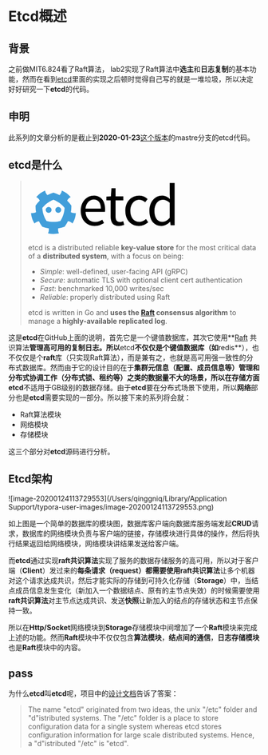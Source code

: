 # Etcd概述

## 背景

之前做MIT6.824看了Raft算法， lab2实现了Raft算法中**选主**和**日志复制**的基本功能，然而在看到[etcd](https://github.com/etcd-io/etcd)里面的实现之后顿时觉得自己写的就是一堆垃圾，所以决定好好研究一下**etcd**的代码。

## 申明

此系列的文章分析的是截止到**2020-01-23**[这个版本](https://github.com/etcd-io/etcd/tree/c3497c84ed7860fe3accbcd648d7bebfe49de02b)的mastre分支的etcd代码。

## etcd是什么

> ![](data:image/svg+xml;base64,PD94bWwgdmVyc2lvbj0iMS4wIiBlbmNvZGluZz0idXRmLTgiPz4NCjwhLS0gR2VuZXJhdG9yOiBB%0D%0AZG9iZSBJbGx1c3RyYXRvciAxNy4wLjAsIFNWRyBFeHBvcnQgUGx1Zy1JbiAuIFNWRyBWZXJzaW9u%0D%0AOiA2LjAwIEJ1aWxkIDApICAtLT4NCjwhRE9DVFlQRSBzdmcgUFVCTElDICItLy9XM0MvL0RURCBT%0D%0AVkcgMS4xLy9FTiIgImh0dHA6Ly93d3cudzMub3JnL0dyYXBoaWNzL1NWRy8xLjEvRFREL3N2ZzEx%0D%0ALmR0ZCI+DQo8c3ZnIHZlcnNpb249IjEuMSIgaWQ9IkxheWVyXzEiIHhtbG5zPSJodHRwOi8vd3d3%0D%0ALnczLm9yZy8yMDAwL3N2ZyIgeG1sbnM6eGxpbms9Imh0dHA6Ly93d3cudzMub3JnLzE5OTkveGxp%0D%0AbmsiIHg9IjBweCIgeT0iMHB4Ig0KCSB3aWR0aD0iMjk4cHgiIGhlaWdodD0iMTExcHgiIHZpZXdC%0D%0Ab3g9IjE1Ni41IDM0MC41IDI5OCAxMTEiIGVuYWJsZS1iYWNrZ3JvdW5kPSJuZXcgMTU2LjUgMzQw%0D%0ALjUgMjk4IDExMSIgeG1sOnNwYWNlPSJwcmVzZXJ2ZSI+DQo8Zz4NCgk8Zz4NCgkJPHBhdGggZmls%0D%0AbD0iIzQxOUVEQSIgZD0iTTIwMy4xNDQsMzk4Ljg1M2MwLDMuMjQtMi42MjgsNS44NjMtNS44NjMs%0D%0ANS44NjNjLTMuMjM3LDAtNS44NTgtMi42MjMtNS44NTgtNS44NjMNCgkJCWMwLTMuMjI2LDIuNjIy%0D%0ALTUuODU5LDUuODU4LTUuODU5QzIwMC41MTYsMzkyLjk5MywyMDMuMTQ0LDM5NS42MjcsMjAzLjE0%0D%0ANCwzOTguODUzeiIvPg0KCQk8cGF0aCBmaWxsPSIjNDE5RURBIiBkPSJNMjEwLjcyMiwzOTguODUz%0D%0AYzAsMy4yNDQsMi42MjQsNS44NjQsNS44NjMsNS44NjRjMy4yMzUsMCw1Ljg2My0yLjYyLDUuODYz%0D%0ALTUuODY0DQoJCQljMC0zLjIyOC0yLjYyOC01Ljg1OS01Ljg2My01Ljg1OUMyMTMuMzQ2LDM5Mi45%0D%0AOTMsMjEwLjcyMiwzOTUuNjI1LDIxMC43MjIsMzk4Ljg1M3oiLz4NCgkJPHBhdGggZmlsbD0iIzQx%0D%0AOUVEQSIgZD0iTTI1MC42MjMsNDA1LjIxMmMtMC40MjUsMC4wMzQtMC44NDUsMC4wNDktMS4yOTUs%0D%0AMC4wNDljLTIuNjE2LDAtNS4xNTItMC42MTItNy40NDEtMS43MzINCgkJCWMwLjc2LTQuMzc0LDEu%0D%0AMDg2LTguNzc1LDEuMDAyLTEzLjE2M2MtMi40ODItMy41OTItNS4zMTctNi45NzctOC41MTktMTAu%0D%0AMDk1YzEuMzg5LTIuNjA0LDMuNDQ0LTQuODQ1LDYuMDAzLTYuNDNsMS4xMDItMC42ODMNCgkJCWwt%0D%0AMC44Ni0wLjk3MWMtNC40MTctNC45Ny05LjY4Ni04LjgxNS0xNS42NjYtMTEuNDI2bC0xLjE5Mi0w%0D%0ALjUxOGwtMC4zMDMsMS4yNTdjLTAuNzE0LDIuOTM2LTIuMjAyLDUuNTg1LTQuMjQ4LDcuNzExDQoJ%0D%0ACQljLTMuOTMxLTIuMDg4LTguMDM4LTMuNzc3LTEyLjI3NC01LjA1NmMtNC4yMjYsMS4yNzYtOC4z%0D%0AMjksMi45Ni0xMi4yNTYsNS4wNDhjLTIuMDQtMi4xMjMtMy41MjItNC43NjgtNC4yMzEtNy42OTRs%0D%0ALTAuMzA4LTEuMjYxDQoJCQlsLTEuMTg4LDAuNTE2Yy01LjkwMSwyLjU3MS0xMS4zMTksNi41MjEt%0D%0AMTUuNjY1LDExLjQyMmwtMC44NTksMC45NzFsMS4xLDAuNjgyYzIuNTU2LDEuNTgsNC42LDMuODA4%0D%0ALDUuOTg5LDYuMzk2DQoJCQljLTMuMTksMy4xMDgtNi4wMjYsNi40ODQtOC41MDQsMTAuMDU4Yy0w%0D%0ALjA5Niw0LjM4MywwLjIxMiw4LjgxOCwwLjk3NiwxMy4yNWMtMi4yNzgsMS4xMS00Ljc5OCwxLjcx%0D%0ANy03LjM5NiwxLjcxNw0KCQkJYy0wLjQ1NSwwLTAuODgzLTAuMDE1LTEuMjk4LTAuMDQ5TDE2Miw0%0D%0AMDUuMTFsMC4xMiwxLjI5YzAuNjM2LDYuNTIyLDIuNjU4LDEyLjcyOSw2LjAyNiwxOC40NDJsMC42%0D%0ANTYsMS4xMTdsMC45ODQtMC44MzgNCgkJCWMyLjI4Ny0xLjkzOCw1LjA0Ny0zLjIyMiw3Ljk4NS0z%0D%0ALjczOGMxLjkzNywzLjk1Niw0LjIyOSw3LjY3Niw2LjgzNCwxMS4xM2M0LjE1MiwxLjQ1Miw4LjQ3%0D%0AOSwyLjUzOCwxMi45NDksMy4xODQNCgkJCWMwLjQyOSwyLjk1MiwwLjA4Nyw2LjAwOS0xLjA3OCw4%0D%0ALjgzNWwtMC40OTIsMS4xOThsMS4yNjQsMC4yOGMzLjIzNiwwLjcxNCw2LjUwMSwxLjA3Myw5Ljcw%0D%0AMiwxLjA3M2w5LjctMS4wNzNsMS4yNjUtMC4yOA0KCQkJbC0wLjQ5LTEuMTk4Yy0xLjE2NS0yLjgy%0D%0ANi0xLjUwOS01Ljg4OC0xLjA3NS04Ljg0NWM0LjQ0OC0wLjY0NSw4Ljc1OC0xLjcyOCwxMi44OTct%0D%0AMy4xNzRjMi42MDctMy40NTQsNC45MDMtNy4xNzksNi44MzktMTEuMTQNCgkJCWMyLjk0OCwwLjUx%0D%0AMiw1LjcyNywxLjc5Niw4LjAyNSwzLjc0MmwwLjk4NSwwLjgzNGwwLjY1Ny0xLjEwOGMzLjM3LTUu%0D%0ANzI2LDUuMzk1LTExLjkzLDYuMDE5LTE4LjQ0MWwwLjEyLTEuMjg5TDI1MC42MjMsNDA1LjIxMnoN%0D%0ACgkJCSBNMjIwLjgxNSw0MjAuOTc1Yy00LjU5MiwxLjI0NS05LjI1LDEuODc1LTEzLjg4MiwxLjg3%0D%0ANWMtNC42NDgsMC05LjMwMS0wLjYzLTEzLjg5My0xLjg3NWMtMi41Mi0zLjkxNC00LjUxMi04LjEw%0D%0AOC01Ljk0NC0xMi41MjQNCgkJCWMtMS40MjktNC4zOTctMi4yNjUtOS0yLjUwOC0xMy43NDFjMi45%0D%0ANjgtMy42NjgsNi4zNC02Ljg4MSwxMC4wNjctOS41ODNjMy43ODctMi43NTQsNy45MDUtNC45OTMs%0D%0AMTIuMjc4LTYuNjc5DQoJCQljNC4zNjUsMS42ODYsOC40NzcsMy45MTksMTIuMjUzLDYuNjYxYzMu%0D%0ANzQsMi43Miw3LjEyOSw1Ljk1NiwxMC4xMTEsOS42NDljLTAuMjU2LDQuNzEyLTEuMTA0LDkuMjkx%0D%0ALTIuNTMxLDEzLjY4DQoJCQlDMjI1LjMzNCw0MTIuODU0LDIyMy4zMzUsNDE3LjA2MSwyMjAuODE1%0D%0ALDQyMC45NzV6Ii8+DQoJPC9nPg0KCTxnPg0KCQk8cGF0aCBkPSJNMjg3LjU1NCwzNzAuMzI3YzE0%0D%0ALjcyNSwwLDIzLjAzOCwxMC41NjksMjMuMDM4LDI3LjA3NGMwLDIuMDE5LTAuMTIsMy45MTktMC4z%0D%0ANTcsNS4zNDNoLTM4Ljk1DQoJCQljMC43MTMsMTIuNDcsOC4xOTYsMjAuMzA4LDE5LjIzNywyMC4z%0D%0AMDhjNS40NjIsMCwxMC4wOTItMS43ODIsMTQuMzY4LTQuNTEzbDMuNDQzLDYuNDExYy00Ljk4Nywz%0D%0ALjIwNy0xMS4xNjIsNS45MzgtMTguOTk4LDUuOTM4DQoJCQljLTE1LjQzNywwLTI3LjY2OC0xMS4y%0D%0AOC0yNy42NjgtMzAuMTYzQzI2MS42NjcsMzgxLjg0NywyNzQuMzcxLDM3MC4zMjcsMjg3LjU1NCwz%0D%0ANzAuMzI3eiBNMzAyLjA0MiwzOTYuMzMyDQoJCQljMC0xMS43NTYtNS4yMjUtMTguMjg1LTE0LjI1%0D%0ALTE4LjI4NWMtOC4wNzUsMC0xNS40MzgsNi42NDgtMTYuNjI1LDE4LjI4NUgzMDIuMDQyeiIvPg0K%0D%0ACQk8cGF0aCBkPSJNMzIxLjYzMywzNzkuNzA4aC04LjU1di03LjM2Mmw5LjAyNC0wLjU5NGwxLjE4%0D%0AOS0xNi4xNDloOC4xOTF2MTYuMTQ5aDE1LjU1N3Y3Ljk1N2gtMTUuNTU3djMyLjA2Mg0KCQkJYzAs%0D%0ANy4xMjYsMi4yNTksMTEuMTYyLDguOTA3LDExLjE2MmMyLjAyLDAsNC42MzItMC44MzEsNi41MzIt%0D%0AMS41NDVsMS44OTcsNy4zNjRjLTMuMjA1LDEuMDY4LTcuMTIzLDIuMTM4LTEwLjY4NywyLjEzOA0K%0D%0ACQkJYy0xMi4zNDgsMC0xNi41MDYtNy44MzctMTYuNTA2LTE5LjIzN3YtMzEuOTQ1SDMyMS42MzN6%0D%0AIi8+DQoJCTxwYXRoIGQ9Ik0zNzguODcxLDM3MC4zMjdjNy42LDAsMTIuOTQyLDMuMjA3LDE2Ljg2%0D%0ALDYuODg4bC00Ljg2Nyw2LjI5MmMtMy40NDQtMi45NjYtNy4wMDYtNS4xMDQtMTEuNjM4LTUuMTA0%0D%0ADQoJCQljLTEwLjQ0OCwwLTE4LjA1LDkuMDIzLTE4LjA1LDIyLjMyM2MwLDEzLjE4Miw3LjI0NCwy%0D%0AMi4wODgsMTcuODEzLDIyLjA4OGM1LjQ2MiwwLDEwLjA5NS0yLjczMSwxMy41MzctNS44MThsNC4z%0D%0AOTQsNi40MTINCgkJCWMtNS4yMjUsNC42MzEtMTEuODc2LDcuNDgxLTE4Ljc2NCw3LjQ4MWMtMTUu%0D%0AMzE1LDAtMjcuMDcyLTExLjA0NC0yNy4wNzItMzAuMTYzQzM1MS4wODUsMzgxLjM3MSwzNjQuMDI4%0D%0ALDM3MC4zMjcsMzc4Ljg3MSwzNzAuMzI3DQoJCQl6Ii8+DQoJCTxwYXRoIGQ9Ik00MjQuNDcxLDM3%0D%0AMC4zMjdjNi42NDksMCwxMS4wNDIsMi40OTQsMTYuMTQ5LDYuNjUxbC0wLjQ3Ni05Ljg1NnYtMjIu%0D%0AMjA2SDQ1MHY4NC41NDZoLTguMDcybC0wLjgzNC02Ljc2OGgtMC4zNTUNCgkJCWMtNC41MTMsNC4z%0D%0AOTQtMTAuNjg2LDguMTk0LTE3LjQ1Niw4LjE5NGMtMTQuNDg3LDAtMjMuODY3LTEwLjkyNS0yMy44%0D%0ANjctMzAuMTYzQzM5OS40MTUsMzgxLjk2NSw0MTEuMjksMzcwLjMyNyw0MjQuNDcxLDM3MC4zMjd6%0D%0ADQoJCQkgTTQyNS40Miw0MjIuNjk0YzUuMzQzLDAsOS45NzYtMi42MTIsMTQuNzI1LTcuOTU0di0z%0D%0AMC4xNjRjLTQuODctNC4zOTMtOS4yNjItNi4wNTYtMTQuMDEyLTYuMDU2DQoJCQljLTkuMjYzLDAt%0D%0AMTYuNjI0LDguOTA1LTE2LjYyNCwyMi4wODhDNDA5LjUwOSw0MTQuMzgzLDQxNS4zMjYsNDIyLjY5%0D%0ANCw0MjUuNDIsNDIyLjY5NHoiLz4NCgk8L2c+DQo8L2c+DQo8L3N2Zz4NCg==)
>
> etcd is a distributed reliable **key-value store** for the most critical data of a **distributed system**, with a focus on being:
>
> - *Simple*: well-defined, user-facing API (gRPC)
> - *Secure*: automatic TLS with optional client cert authentication
> - *Fast*: benchmarked 10,000 writes/sec
> - *Reliable*: properly distributed using Raft
>
> etcd is written in Go and **uses the [Raft](https://raft.github.io/) consensus algorithm** to manage a **highly-available replicated log**.

这是**etcd**在GitHub上面的说明，首先它是一个键值数据库，其次它使用**[Raft](https://raft.github.io/) 共识算法**管理高可用的复制日志。所以**etcd**不仅仅是个键值数据库（如**redis**），也不仅仅是个**raft**库（只实现Raft算法），而是兼有之，也就是高可用强一致性的分布式数据库。然而由于它的设计目的在于**集群元信息（配置、成员信息等）管理和分布式协调工作（分布式锁、租约等）**之类的数据量不大的场景，所以在存储方面**etcd**不适用于GB级别的数据存储。由于**etcd**要在分布式场景下使用，所以**网络**部分也是**etcd**需要实现的一部分。所以接下来的系列将会就：

- Raft算法模块
- 网络模块
- 存储模块

这三个部分对**etcd**源码进行分析。

## Etcd架构

![image-20200124113729553](/Users/qinggniq/Library/Application Support/typora-user-images/image-20200124113729553.png)

如上图是一个简单的数据库的模块图，数据库客户端向数据库服务端发起**CRUD**请求，数据库的网络模块负责与客户端的链接，存储模块进行具体的操作，然后将执行结果返回给网络模块，网络模块讲结果发送给客户端。

而**etcd**通过实现**raft共识算法**实现了服务的数据存储服务的高可用，所以对于客户端（**Client**）发过来的**每条请求（request）**都需要使用**raft共识算法**让多个机器对这个请求达成共识，然后才能实际的存储到可持久化存储（**Storage**）中，当结点成员信息发生变化（新加入一个数据结点、原有的主节点失效）的时候需要使用**raft共识算法**对主节点达成共识、发送**快照**让新加入的结点的存储状态和主节点保持一致。

所以在**Http/Socket**网络模块到**Storage**存储模块中间增加了一个**Raft**模块来完成上述的功能。然而**Raft**模块中不仅仅包含**算法模块**，**结点间的通信**，**日志存储模块**也是**Raft**模块中的内容。







## pass

为什么**etcd**叫**etcd**呢，项目中的[设计文档](https://github.com/etcd-io/etcd/blob/master/Documentation/learning/why.md)告诉了答案：

> The name "etcd" originated from two ideas, the unix "/etc" folder and "d"istributed systems. The "/etc" folder is a place to store configuration data for a single system whereas etcd stores configuration information for large scale distributed systems. Hence, a "d"istributed "/etc" is "etcd".